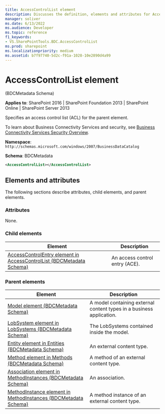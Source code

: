 ```yaml
---
title: AccessControlList element
description: Discusses the definition, elements and attributes for AccessControlList element which Specifies an access control list (ACL) for the parent element.
manager: soliver
ms.date: 6/13/2022
ms.audience: Developer
ms.topic: reference
f1_keywords:
- VS.SharePointTools.BDC.AccessControlList
ms.prod: sharepoint
ms.localizationpriority: medium
ms.assetid: b7f97740-5d2c-f91a-1028-10e2890d4a99
---
```


# AccessControlList element 

(BDCMetadata Schema)

**Applies to**: SharePoint 2016 | SharePoint Foundation 2013 | SharePoint Online | SharePoint Server 2013

Specifies an access control list (ACL) for the parent element.

To learn about Business Connectivity Services and security, see [Business Connectivity Services Security Overview](https://technet.microsoft.com/library/ee661734(office.14).aspx).

**Namespace**: `http://schemas.microsoft.com/windows/2007/BusinessDataCatalog`

**Schema**: BDCMetadata

```XML
<AccessControlList></AccessControlList>
```

## Elements and attributes

The following sections describe attributes, child elements, and parent elements.

### Attributes

None.

### Child elements
  
| Element | Description |
| --- | --- |
| [AccessControlEntry element in AccessControlList (BDCMetadata Schema)](accesscontrolentry-element-in-accesscontrollist-bdcmetadata-schema.md) | An access control entry (ACE). |

### Parent elements
  
| Element | Description |
| --- | --- |
| [Model element (BDCMetadata Schema)](model-element-bdcmetadata-schema.md) | A model containing external content types in a business application. |
| [LobSystem element in LobSystems (BDCMetadata Schema)](lobsystem-element-in-lobsystems-bdcmetadata-schema.md) | The LobSystems contained inside the model. |
| [Entity element in Entities (BDCMetadata Schema)](entity-element-in-entities-bdcmetadata-schema.md) | An external content type. |
| [Method element in Methods (BDCMetadata Schema)](method-element-in-methods-bdcmetadata-schema.md) | A method of an external content type. |
| [Association element in MethodInstances (BDCMetadata Schema)](association-element-in-methodinstances-bdcmetadata-schema.md) | An association. |
| [MethodInstance element in MethodInstances (BDCMetadata Schema)](methodinstance-element-in-methodinstances-bdcmetadata-schema.md) | A method instance of an external content type. |








